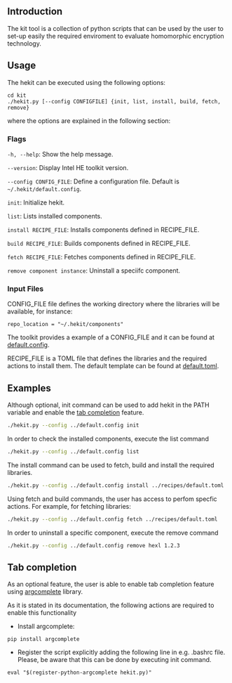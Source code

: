## Introduction
The kit tool is a collection of python scripts that can be used by the user to set-up easily the required enviroment to evaluate homomorphic encryption technology.

## Usage
The hekit can be executed using the following options:
```
cd kit
./hekit.py [--config CONFIGFILE] {init, list, install, build, fetch, remove}
```
where the options are explained in the following section:

### Flags

`-h, --help`: Show the help message.

`--version`: Display Intel HE toolkit version.

`--config CONFIG_FILE`: Define a configuration file. Default is `~/.hekit/default.config`.

`init`: Initialize hekit.

`list`: Lists installed components.

`install RECIPE_FILE`: Installs components defined in RECIPE_FILE.

`build RECIPE_FILE`: Builds components defined in RECIPE_FILE.

`fetch RECIPE_FILE`: Fetches components defined in RECIPE_FILE.

`remove component instance`: Uninstall a speciifc component.

### Input Files

CONFIG_FILE file defines the working directory where the libraries will be available, for instance:
```
repo_location = "~/.hekit/components"
```
The toolkit provides a example of a CONFIG_FILE and it can be found at [default.config](../default.config).

RECIPE_FILE is a TOML file that defines the libraries and the required actions to install them. The default template can be found at [default.toml](../recipes/default.toml).

## Examples

Although optional, init command can be used to add hekit in the PATH variable and enable the [tab completion](#tab-completion) feature.
```bash
./hekit.py --config ../default.config init
```

In order to check the installed components, execute the list command
```bash
./hekit.py --config ../default.config list
```

The install command can be used to fetch, build and install the required libraries.
```bash
./hekit.py --config ../default.config install ../recipes/default.toml
```

Using fetch and build commands, the user has access to perfom specfic actions. For example, for fetching libraries:
```bash
./hekit.py --config ../default.config fetch ../recipes/default.toml
```

In order to uninstall a specific component, execute the remove command
```bash
./hekit.py --config ../default.config remove hexl 1.2.3
```

## Tab completion 
As an optional feature, the user is able to enable tab completion feature using [argcomplete](https://kislyuk.github.io/argcomplete/) library.

As it is stated in its documentation, the following actions are required to enable this functionality 
- Install argcomplete: 
```
pip install argcomplete
```

- Register the script explicitly adding the following line in e.g. .bashrc file. Please, be aware that this can be done by executing init command.
```
eval "$(register-python-argcomplete hekit.py)"
```



